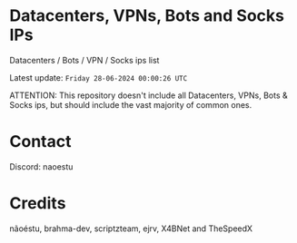 # Datacenters, VPNs, Bots and Socks IPs
 
Datacenters / Bots / VPN / Socks ips list

Latest update: `Friday 28-06-2024 00:00:26 UTC` 

ATTENTION: This repository doesn't include all Datacenters, VPNs, Bots & Socks ips, 
but should include the vast majority of common ones.

# Contact
Discord: naoestu

# Credits
nãoéstu, brahma-dev, scriptzteam, ejrv, X4BNet and TheSpeedX
